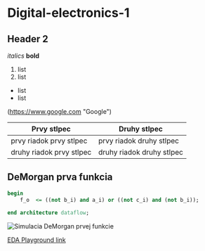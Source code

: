 # Digital-electronics-1
## Header 2

*italics*
**bold**

1. list
2. list
* list
* list

(https://www.google.com "Google")

Prvy stlpec | Druhy stlpec
------------ | -------------
prvy riadok prvy stlpec | prvy riadok druhy stlpec
druhy riadok prvy stlpec | druhy riadok druhy stlpec


## DeMorgan prva funkcia
```vhdl
begin
    f_o  <= ((not b_i) and a_i) or ((not c_i) and (not b_i));
    
end architecture dataflow;
```
![Simulacia DeMorgan prvej funkcie](D:\malygit\Digital-electronics-1\Labs\01-gates\images\simFDmor.png)

[EDA Playground link](https://www.edaplayground.com/x/8LrZ)